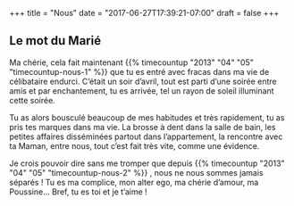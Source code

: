 +++
title = "Nous"
date = "2017-06-27T17:39:21-07:00"
draft = false
+++

## Le mot du Marié


Ma chérie, cela fait maintenant {{% timecountup "2013" "04" "05" "timecountup-nous-1" %}} que tu es entré avec fracas dans ma vie de célibataire endurci. C’était un soir d’avril, tout est parti d’une soirée entre amis et par enchantement, tu es arrivée, tel un rayon de soleil illuminant cette soirée.


Tu as alors bousculé beaucoup de mes habitudes et très rapidement, tu as pris tes marques dans ma vie. La brosse à dent dans la salle de bain, les petites affaires disséminées partout dans l’appartement, la rencontre avec ta Maman, entre nous, tout c’est fait très vite, comme une évidence.


Je crois pouvoir dire sans me tromper que depuis {{% timecountup "2013" "04" "05" "timecountup-nous-2" %}} , nous ne nous sommes jamais séparés ! Tu es ma complice, mon alter ego, ma chérie d’amour, ma Poussine... Bref, tu es toi et je t’aime !
